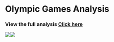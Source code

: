 
# Olympic Games Analysis
### View the full analysis [Click here](https://public.tableau.com/views/OlympicgamesAnalysis/Olympicgames?:language=en-US&publish=yes&:display_count=n&:origin=viz_share_link)

![](https://user-images.githubusercontent.com/72204250/129838032-344d42d3-9625-43a0-ad73-fa8b3fab2e79.png)![](https://user-images.githubusercontent.com/72204250/129838028-42b46a39-5401-4446-9d22-4240ec53c40b.jpg)



